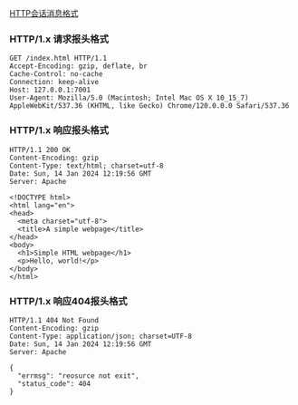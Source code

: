 [HTTP会话消息格式](https://developer.mozilla.org/en-US/docs/Web/HTTP/Session)

### HTTP/1.x 请求报头格式
```
GET /index.html HTTP/1.1
Accept-Encoding: gzip, deflate, br
Cache-Control: no-cache
Connection: keep-alive
Host: 127.0.0.1:7001
User-Agent: Mozilla/5.0 (Macintosh; Intel Mac OS X 10_15_7) AppleWebKit/537.36 (KHTML, like Gecko) Chrome/120.0.0.0 Safari/537.36
```


### HTTP/1.x 响应报头格式
```
HTTP/1.1 200 OK
Content-Encoding: gzip
Content-Type: text/html; charset=utf-8
Date: Sun, 14 Jan 2024 12:19:56 GMT
Server: Apache

<!DOCTYPE html>
<html lang="en">
<head>
  <meta charset="utf-8">
  <title>A simple webpage</title>
</head>
<body>
  <h1>Simple HTML webpage</h1>
  <p>Hello, world!</p>
</body>
</html>
```


### HTTP/1.x 响应404报头格式
```
HTTP/1.1 404 Not Found
Content-Encoding: gzip
Content-Type: application/json; charset=UTF-8
Date: Sun, 14 Jan 2024 12:19:56 GMT
Server: Apache

{
  "errmsg": "reosurce not exit",
  "status_code": 404
}
```
